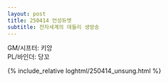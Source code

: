 ```yaml
---
layout: post
title: 250414 언성듀엣
subtitle: 전자세계의 데들리 생방송
---
```


GM/시프터: 키앙  
PL/바인더: 당꼬


{% include_relative loghtml/250414_unsung.html %}
